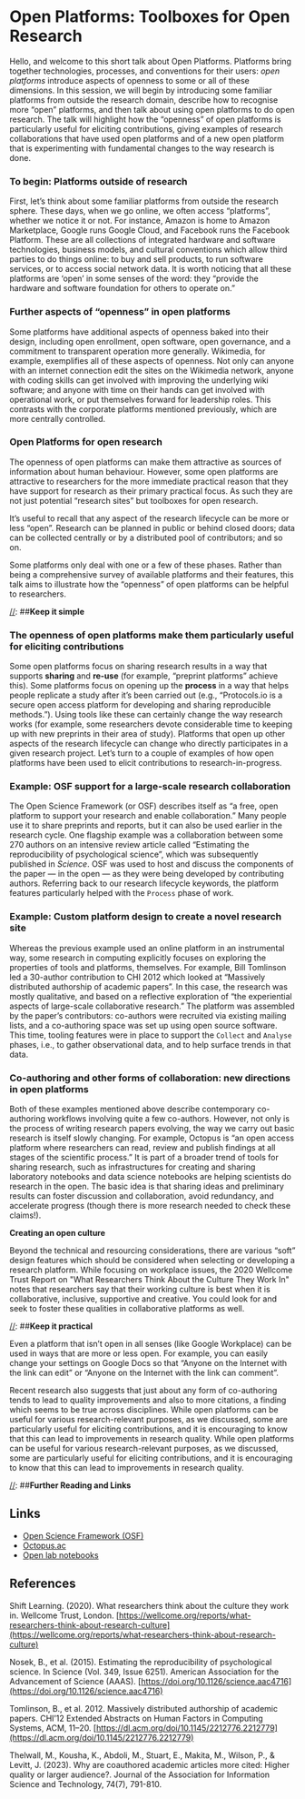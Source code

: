 # Open Platforms: Toolboxes for Open Research

[//]: ##**Outline**

Hello, and welcome to this short talk about Open Platforms. Platforms bring together  technologies, processes, and conventions for their users: *open* *platforms* introduce aspects of openness to some or all of these dimensions.  In this session, we will begin by introducing some familiar platforms from outside the research domain, describe how to recognise more “open” platforms, and then talk about using open platforms to do open research.  The talk will highlight how the “openness” of open platforms is particularly useful for eliciting contributions, giving examples of research collaborations that have used open platforms and of a new open platform that is experimenting with fundamental changes to the way research is done.

[//]: ##**Introduction**

### **To begin: Platforms outside of research**

First, let’s think about some familiar platforms from outside the research sphere. These days, when we go online, we often access “platforms”, whether we notice it or not. For instance, Amazon is home to Amazon Marketplace, Google runs Google Cloud, and Facebook runs the Facebook Platform. These are all collections of integrated hardware and software technologies, business models, and cultural conventions which allow third parties to do things online: to buy and sell products, to run software services, or to access social network data. It is worth noticing that all these platforms are ‘open’ in some senses of the word: they “provide the hardware and software foundation for others to operate on.”

### **Further aspects of “openness” in open platforms**

Some platforms have additional aspects of openness baked into their design, including open enrollment, open software, open governance, and a commitment to transparent operation more generally. Wikimedia, for example, exemplifies all of these aspects of openness.  Not only can anyone with an internet connection edit the sites on the Wikimedia network, anyone with coding skills can get involved with improving the underlying wiki software; and anyone with time on their hands can get involved with operational work, or put themselves forward for leadership roles.  This contrasts with the corporate platforms mentioned previously, which  are more centrally controlled.

[//]: ##**Flow**

### **Open Platforms for open research**

The openness of open platforms can make them attractive as sources of information about human behaviour.  However, some open platforms are attractive to researchers for the more immediate practical reason that they have support for research as their primary practical focus.  As such they are not just potential “research sites” but toolboxes for open research.

It’s useful to recall that any aspect of the research lifecycle can be more or less “open”. Research can be planned in public or behind closed doors; data can be collected centrally or by a distributed pool of contributors; and so on.

Some platforms only deal with one or a few of these phases. Rather than being a comprehensive survey of available platforms and their features, this talk aims to illustrate how the “openness” of open platforms can be helpful to researchers.

[//]: ##**Keep it simple**

### **The openness of open platforms make them particularly useful for eliciting contributions**

Some open platforms focus on sharing research results in a way that supports **sharing** and **re-use** (for example, “preprint platforms” achieve this).  Some platforms focus on opening up the **process** in a way that helps people replicate a study after it’s been carried out (e.g., “Protocols.io is a secure open access platform for developing and sharing reproducible methods.”).  Using tools like these can certainly change the way research works (for example, some researchers devote considerable time to keeping up with new preprints in their area of study). Platforms that open up other aspects of the research lifecycle can change who directly participates in a given research project.  Let’s turn to a couple of examples of how open platforms have been used to elicit contributions to research-in-progress.

### **Example: OSF support for a large-scale research collaboration**

The Open Science Framework (or OSF) describes itself as “a free, open platform to support your research and enable collaboration.” Many people use it to share preprints and reports, but it can also be used earlier in the research cycle. One flagship example was a collaboration between some 270 authors on an intensive review article called “Estimating the reproducibility of psychological science”, which was subsequently published in *Science*. OSF was used to host and discuss the components of the paper — in the open — as they were being developed by contributing authors. Referring back to our research lifecycle keywords, the platform features particularly helped with the `Process` phase of work.

### **Example: Custom platform design to create a novel research site**

Whereas the previous example used an online platform in an instrumental way, some research in computing explicitly focuses on exploring the properties of tools and platforms, themselves. For example, Bill Tomlinson led a 30-author contribution to CHI 2012 which looked at “Massively distributed authorship of academic papers”. In this case, the research was mostly qualitative, and based on a reflective exploration of “the experiential aspects of large-scale collaborative research.” The platform was assembled by the paper’s contributors: co-authors were recruited via existing mailing lists, and a co-authoring space was set up using open source software. This time, tooling features were in place to support the `Collect` and `Analyse` phases, i.e., to gather observational data, and to help surface trends in that data.

### **Co-authoring and other forms of collaboration: new directions in open platforms**

Both of these examples mentioned above describe contemporary co-authoring workflows involving quite a few co-authors. However, not only is the process of writing research papers evolving, the way we carry out basic research is itself slowly changing. For example, Octopus is “an open access platform where researchers can read, review and publish findings at all stages of the scientific process.” It is part of a broader trend of tools for sharing research, such as infrastructures for creating and sharing laboratory notebooks and data science notebooks are helping scientists do research in the open. The basic idea is that sharing ideas and preliminary results can foster discussion and collaboration, avoid redundancy, and accelerate progress (though there is more research needed to check these claims\!).

**Creating an open culture**

Beyond the technical and resourcing considerations, there are various “soft” design features which should be considered when selecting or developing a research platform. While focusing on workplace issues, the 2020 Wellcome Trust Report on "What Researchers Think About the Culture They Work In" notes that researchers say that their working culture is best when it is collaborative, inclusive, supportive and creative.  You could look for and seek to foster these qualities in collaborative platforms as well.

[//]: ##**Keep it practical**

Even a platform that isn’t open in all senses (like Google Workplace) can be used in ways that are more or less open.  For example, you can easily change your settings on Google Docs so that “Anyone on the Internet with the link can edit” or “Anyone on the Internet with the link can comment”.  

Recent research also suggests that just about any form of co-authoring tends to lead to quality improvements and also to more citations, a finding which seems to be true across disciplines. While open platforms can be useful for various research-relevant purposes, as we discussed, some are particularly useful for eliciting contributions, and it is encouraging to know that this can lead to improvements in research quality. While open platforms can be useful for various research-relevant purposes, as we discussed, some are particularly useful for eliciting contributions, and it is encouraging to know that this can lead to improvements in research quality.

[//]: ##**Further Reading and Links**

## Links

- [Open Science Framework (OSF)](https://osf.io/)
- [Octopus.ac](https://www.octopus.ac/)
- [Open lab notebooks](https://openlabnotebooks.org/)

## References

Shift Learning. (2020). What researchers think about the culture they work in. Wellcome Trust, London. [https://wellcome.org/reports/what-researchers-think-about-research-culture](https://wellcome.org/reports/what-researchers-think-about-research-culture)

Nosek, B., et al. (2015). Estimating the reproducibility of psychological science. In Science (Vol. 349, Issue 6251). American Association for the Advancement of Science (AAAS). [https://doi.org/10.1126/science.aac4716](https://doi.org/10.1126/science.aac4716)

Tomlinson, B., et al. 2012. Massively distributed authorship of academic papers. CHI’12 Extended Abstracts on Human Factors in Computing Systems, ACM, 11–20. [https://dl.acm.org/doi/10.1145/2212776.2212779](https://dl.acm.org/doi/10.1145/2212776.2212779)

Thelwall, M., Kousha, K., Abdoli, M., Stuart, E., Makita, M., Wilson, P., & Levitt, J. (2023). Why are coauthored academic articles more cited: Higher quality or larger audience?. Journal of the Association for Information Science and Technology, 74(7), 791-810.
